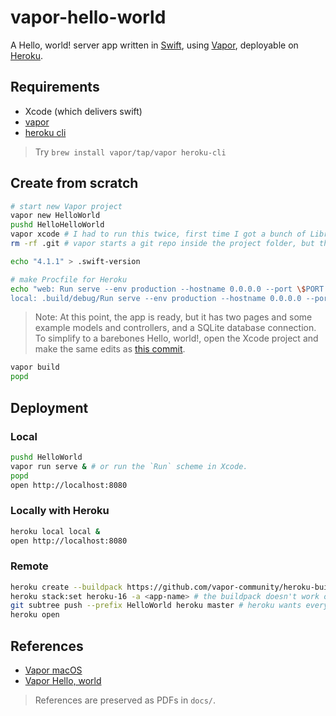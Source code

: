 # vapor-hello-world

A Hello, world! server app written in [Swift](https://swift.org), using [Vapor](https://vapor.codes), deployable on [Heroku](http://heroku.com).

## Requirements

- Xcode (which delivers swift)
- [vapor](https://docs.vapor.codes/3.0/install/macos/)
- [heroku cli](https://devcenter.heroku.com/articles/heroku-cli)

> Try `brew install vapor/tap/vapor heroku-cli`

## Create from scratch

```sh
# start new Vapor project
vapor new HelloWorld
pushd HelloHelloWorld
vapor xcode # I had to run this twice, first time I got a bunch of LibreSSL errors about not being able to connect to GitHub to download the dependencies
rm -rf .git # vapor starts a git repo inside the project folder, but this project is inside a repo already!

echo "4.1.1" > .swift-version

# make Procfile for Heroku
echo "web: Run serve --env production --hostname 0.0.0.0 --port \$PORT
local: .build/debug/Run serve --env production --hostname 0.0.0.0 --port 8080" > Procfile
```

> Note: At this point, the app is ready, but it has two pages and some example models and controllers, and a SQLite database connection. To simplify to a barebones Hello, world!, open the Xcode project and make the same edits as [this commit](https://github.com/armcknight/vapor-hello-world/commit/d26713fb2e5e0ddc352316a7ad9b5e30a974da68).

```sh
vapor build
popd
```

## Deployment

### Local

```sh
pushd HelloWorld
vapor run serve & # or run the `Run` scheme in Xcode.
popd
open http://localhost:8080
```

### Locally with Heroku

```sh
heroku local local &
open http://localhost:8080
```

### Remote

```sh
heroku create --buildpack https://github.com/vapor-community/heroku-buildpack.git # vapor/vapor is supposed to be the stable release but currently doesn't work
heroku stack:set heroku-16 -a <app-name> # the buildpack doesn't work on the current default stack heroku-18, so we must downgrade
git subtree push --prefix HelloWorld heroku master # heroku wants everything to be in the root directory, but I don't wanna
heroku open
```

## References

- [Vapor macOS](https://docs.vapor.codes/3.0/install/macos/)
- [Vapor Hello, world](https://docs.vapor.codes/3.0/getting-started/hello-world/)

> References are preserved as PDFs in `docs/`.